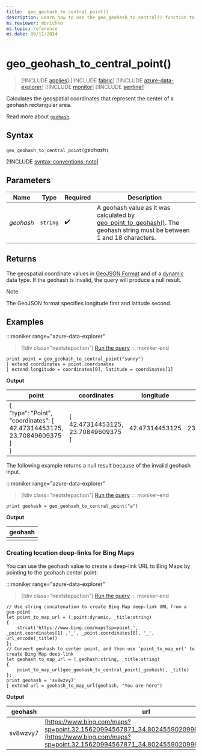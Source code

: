 ```yaml
---
title:  geo_geohash_to_central_point()
description: Learn how to use the geo_geohash_to_central() function to calculate the geospatial coordinates that represent the center of a geohash rectangular area.
ms.reviewer: mbrichko
ms.topic: reference
ms.date: 08/11/2024
---
```

# geo_geohash_to_central_point()

> [!INCLUDE [applies](../includes/applies-to-version/applies.md)] [!INCLUDE [fabric](../includes/applies-to-version/fabric.md)] [!INCLUDE [azure-data-explorer](../includes/applies-to-version/azure-data-explorer.md)] [!INCLUDE [monitor](../includes/applies-to-version/monitor.md)] [!INCLUDE [sentinel](../includes/applies-to-version/sentinel.md)]

Calculates the geospatial coordinates that represent the center of a geohash rectangular area.

Read more about [`geohash`](https://en.wikipedia.org/wiki/Geohash).  

## Syntax

`geo_geohash_to_central_point(`*geohash*`)`

[!INCLUDE [syntax-conventions-note](../includes/syntax-conventions-note.md)]

## Parameters

|Name|Type|Required|Description|
|--|--|--|--|
| *geohash* | `string` |  :heavy_check_mark: | A geohash value as it was calculated by [geo_point_to_geohash()](geo-point-to-geohash-function.md). The geohash string must be between 1 and 18 characters.|

## Returns

The geospatial coordinate values in [GeoJSON Format](https://tools.ietf.org/html/rfc7946) and of a [dynamic](scalar-data-types/dynamic.md) data type. If the geohash is invalid, the query will produce a null result.

> [!NOTE]
> The GeoJSON format specifies longitude first and latitude second.

## Examples

:::moniker range="azure-data-explorer"
> [!div class="nextstepaction"]
> <a href="https://dataexplorer.azure.com/clusters/help/databases/Samples?query=H4sIAAAAAAAAAysoyswrUSjIB5G2Cump+fFAnJFYnBFfkh+fnJpXUpSYEw+W1lAqLs3Lq1TS5KpRSK0oSc1LUUjOzy9KycxLLEktBmoGq9JDEkMozMnPS88sKU1JBSpDUhBtEKujkJNYgk3KMBYAnhfZ4psAAAA=" target="_blank">Run the query</a>
::: moniker-end

```kusto
print point = geo_geohash_to_central_point("sunny")
| extend coordinates = point.coordinates
| extend longitude = coordinates[0], latitude = coordinates[1]
```

**Output**

|point|coordinates|longitude|latitude|
|---|---|---|---|
|{<br>  "type": "Point",<br>  "coordinates": [<br>    42.47314453125,<br>    23.70849609375<br>  ]<br>}|[<br>  42.47314453125,<br>  23.70849609375<br>]|42.47314453125|23.70849609375|

The following example returns a null result because of the invalid geohash input.

:::moniker range="azure-data-explorer"
> [!div class="nextstepaction"]
> <a href="https://dataexplorer.azure.com/clusters/help/databases/Samples?query=H4sIAAAAAAAAAysoyswrUUhPzc9ILM5QsAWx4qG8+JL8+OTUvJKixJz4gnygMg2lRCVNAEhNnjMxAAAA" target="_blank">Run the query</a>
::: moniker-end

```kusto
print geohash = geo_geohash_to_central_point("a")
```

**Output**

|geohash|
|---|
||

### Creating location deep-links for Bing Maps

You can use the geohash value to create a deep-link URL to Bing Maps by pointing to the geohash center point:

:::moniker range="azure-data-explorer"
> [!div class="nextstepaction"]
> <a href="https://dataexplorer.azure.com/clusters/help/databases/Samples?query=H4sIAAAAAAAAA32RS0/DMBCE7/kVo16cSGkNJ1BRhQRXuCD1gFBlGWdpLBI7st2G8vjvOA+gCgif7F17duYz51h7gg9Omy2UNUoGMjJoaxAslKN4xlXXvJUNCqJmXmnzjPXdDZ6crSGxJTtvrDYhqSig34lgRS0bsXMVVkhFX1wWByNrrXKIoENFy2FqhuQtQVzxGKenrAyh8UvO27ZdPMYLC2VrHtX8pW9WvdKCRY1hp6x1hY6OyT+cbpAz8XfvZJOj70VLgoyyBaWDjSwa+LhIOMe1NXtyoQtUSl/2AMgEckOoHNIUCCUZ7CIzNk3K/iXWwxmVp3jG8ghkymfEMx2XxlfiSLCz6mQ1ZP/WzL7Usi5kEwV/8q3A/P68fd0fzljyDnqJX19gMPXbaTqWcszu7Q7SEUpyNMs+AXziAcBEAgAA" target="_blank">Run the query</a>
::: moniker-end

```kusto
// Use string concatenation to create Bing Map deep-link URL from a geo-point
let point_to_map_url = (_point:dynamic, _title:string) 
{
    strcat('https://www.bing.com/maps?sp=point.', _point.coordinates[1] ,'_', _point.coordinates[0], '_', url_encode(_title)) 
};
// Convert geohash to center point, and then use 'point_to_map_url' to create Bing Map deep-link
let geohash_to_map_url = (_geohash:string, _title:string)
{
    point_to_map_url(geo_geohash_to_central_point(_geohash), _title)
};
print geohash = 'sv8wzvy7'
| extend url = geohash_to_map_url(geohash, "You are here")
```

**Output**

|geohash|url|
|---|---|
|sv8wzvy7|[https://www.bing.com/maps?sp=point.32.15620994567871_34.80245590209961_You+are+here](https://www.bing.com/maps?sp=point.32.15620994567871_34.80245590209961_You+are+here)|
